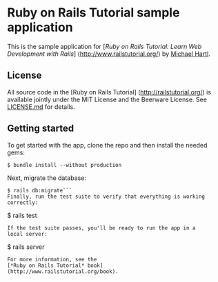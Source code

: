 # Ruby on Rails Tutorial sample application
This is the sample application for
[*Ruby on Rails Tutorial:
Learn Web Development with Rails*]
(http://www.railstutorial.org/)
by [Michael Hartl](http://www.michaelhartl.com/).
## License
All source code in the [Ruby on Rails Tutorial]
(http://railstutorial.org/)
is available jointly under the MIT License and the Beerware
License. See
[LICENSE.md](LICENSE.md) for details.
## Getting started
To get started with the app, clone the repo and then install the
needed gems:
```
$ bundle install --without production
```
Next, migrate the database:
```
$ rails db:migrate```
Finally, run the test suite to verify that everything is working
correctly:
```
$ rails test
```
If the test suite passes, you'll be ready to run the app in a
local server:
```
$ rails server
```
For more information, see the
[*Ruby on Rails Tutorial* book]
(http://www.railstutorial.org/book).

